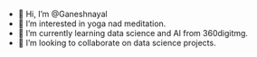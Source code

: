 - 👋 Hi, I’m @Ganeshnayal
- 👀 I’m interested in yoga nad meditation.
- 🌱 I’m currently learning data science and AI from 360digitmg.
- 💞️ I’m looking to collaborate on data science projects.


<!---
Ganeshnayal/Ganeshnayal is a ✨ special ✨ repository because its `README.md` (this file) appears on your GitHub profile.
You can click the Preview link to take a look at your changes.
--->
